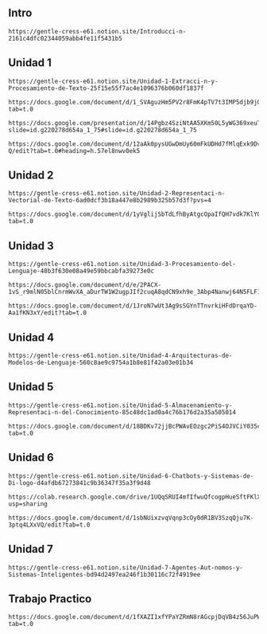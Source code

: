 ## Intro
```
https://gentle-cress-e61.notion.site/Introducci-n-2161c4dfc02344059abb4fe11f5431b5
```

## Unidad 1
```Notion
https://gentle-cress-e61.notion.site/Unidad-1-Extracci-n-y-Procesamiento-de-Texto-25f15e55f7ac4e1096376b060df1837f
```

```Practica U1
https://docs.google.com/document/d/1_SVAguzHm5PV2r8FmK4pTV7t3IMP5djb9jQ94jRvOpg/edit?tab=t.0
```

```Metodologia Informes
https://docs.google.com/presentation/d/14Pgbz4SziNtAA5XKm50L5yWG369xeuTTjrCCR08NYZg/edit?slide=id.g220278d654a_1_75#slide=id.g220278d654a_1_75
```

```Ejercicios
https://docs.google.com/document/d/12aAk0pysUGwDmUy60mFkUDHd7fMlqExk9DvKl_A2N-Q/edit?tab=t.0#heading=h.57el8nwv0ek5
```

## Unidad 2
```Notion
https://gentle-cress-e61.notion.site/Unidad-2-Representaci-n-Vectorial-de-Texto-6ad0dcf3b18a447e8b2989b325b57d3f?pvs=4
```
```Practica U2
https://docs.google.com/document/d/1yVglijSbTdLfhByAtgcOpaIfQH7vdk7KlY0qUqLP4Zg/edit?tab=t.0
```
## Unidad 3
```Notion
https://gentle-cress-e61.notion.site/Unidad-3-Procesamiento-del-Lenguaje-48b3f630e08a49e59bbcabfa39273e0c
```

```Ejercicios
https://docs.google.com/document/d/e/2PACX-1vS_r9mlN05blCnrmWvXA_aDurTW1W2ugpJIf2cuqA8qdCN9xh9e_3Abp4Nanwj64N5FLF1CdiLs3UAo/pub
```

```Ejercicios Anexos
https://docs.google.com/document/d/1JroN7wUt3Ag9sSGYnTTnvrkiHFdDrqaYD-Aa1fKN3xY/edit?tab=t.0
```


## Unidad 4
```Notion
https://gentle-cress-e61.notion.site/Unidad-4-Arquitecturas-de-Modelos-de-Lenguaje-560c8ae9c9754a1b8e81f42a03e01b34
```

## Unidad 5
```Notion
https://gentle-cress-e61.notion.site/Unidad-5-Almacenamiento-y-Representaci-n-del-Conocimiento-85c48dc1ad0a4c76b176d2a35a505014
```

```Practica
https://docs.google.com/document/d/18BDKv72jjBcPWAvEOzgc2PiS4OJVCiY035ccLWXDKO0/edit?tab=t.0
```

## Unidad 6
```Notion
https://gentle-cress-e61.notion.site/Unidad-6-Chatbots-y-Sistemas-de-Di-logo-d4afdb67273841c9b36347f35a3f9d48
```

```Colab
https://colab.research.google.com/drive/1UQqSRUI4mfIfwuQfcogpHueSftFKlXsY?usp=sharing
```

```Colab
https://docs.google.com/document/d/1sbNUixzvqVqnp3cOy0dR1BV3SzqQju7K-3ptq4LXxVQ/edit?tab=t.0
```

## Unidad 7
```Notion
https://gentle-cress-e61.notion.site/Unidad-7-Agentes-Aut-nomos-y-Sistemas-Inteligentes-bd94d2497ea246f1b30116c72f4919ee
```

## Trabajo Practico
```Docs
https://docs.google.com/document/d/1fXAZI1xfYPaYZRmN8rAGcpjDqVB4z56JuPWB3kGZz7U/edit?tab=t.0
```